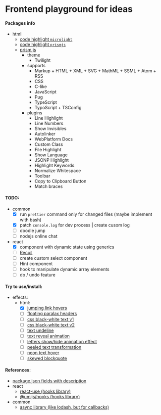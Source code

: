 # Frontend playground for ideas

#### Packages info

- html
  - [code highlight `microlight`](https://asvd.github.io/microlight/)
  - [code highlight `prismjs`](https://prismjs.com/index.html)
  - [prism.js](https://prismjs.com/download.html#themes=prism-twilight&languages=markup+css+clike+javascript+pug+typescript+typoscript&plugins=line-highlight+line-numbers+show-language+highlight-keywords+normalize-whitespace+toolbar+copy-to-clipboard+match-braces)
    - theme
      - Twilight
    - supports
      - Markup + HTML + XML + SVG + MathML + SSML + Atom + RSS
      - CSS
      - C-like
      - JavaScript
      - Pug
      - TypeScript
      - TypoScript + TSConfig
    - plugins
      - Line Highlight
      - Line Numbers
      - Show Invisibles
      - Autolinker
      - WebPlatform Docs
      - Custom Class
      - File Highlight
      - Show Language
      - JSONP Highlight
      - Highlight Keywords
      - Normalize Whitespace
      - Toolbar
      - Copy to Clipboard Button
      - Match braces

#### TODO:

- common
  - [x] run `prettier` command only for changed files (maybe implement with bash)
  - [x] patch `console.log` for dev process | create cusom log
  - [ ] doodle jump
  - [ ] nodejs online chat
- react
  - [x] component with dynamic state using generics
  - [ ] [Recoil](https://recoiljs.org/)
  - [ ] create custom select component
  - [ ] Hint component
  - [ ] hook to manipulate dynamic array elements
  - [ ] do / undo feature

#### Try to use/install:

- effects:
  - html:
    - [x] [jumping link hovers](https://codepen.io/devsendjin/pen/ExyWYwz)
    - [ ] [floating paralax headers](https://codepen.io/amit_sheen/pen/BaJmWWj)
    - [ ] [css black-white text v1](https://codepen.io/havardob/pen/PoPaWaE)
    - [ ] [css black-white text v2](https://codepen.io/RickyMarou/pen/dyoMXYR)
    - [ ] [text undeline](https://codepen.io/iam_aspencer/pen/qvNPBv)
    - [ ] [text reveal animation](https://codepen.io/sedran/pen/GYPevV)
    - [ ] [letters show/hide animation effect](https://codepen.io/esse/pen/qxmqPQ)
    - [ ] [peeled text transformation](https://codepen.io/Moiety/pen/OPPKMr)
    - [ ] [neon text hover](https://codepen.io/primaapriansyah/pen/DjEFq/)
    - [ ] [skewed blockquote](https://codepen.io/mkstix6/pen/ERLLvb)

#### References:

- [package.json fields with description](https://github.com/stereobooster/package.json)
- react
  - [react-use (hooks library)](https://github.com/streamich/react-use)
  - [@umijs/hooks (hooks library)](https://github.com/alibaba/hooks/tree/master/packages/hooks/src)
- common
  - [async library (like <ins>lodash</ins>, but for callbacks)](https://caolan.github.io/async/v3/)
